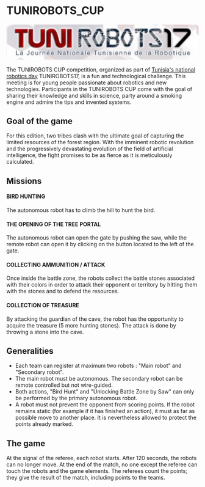 # TUNIROBOTS_CUP

![alt text][logo]

[logo]: https://github.com/AABelkhiria/TUNIROBOTS_CUP/blob/master/Logo.png

The TUNIROBOTS CUP competition, organized as part of [Tunisia's national robotics day](http://tunirobots.com) TUNIROBOTS17, is a fun and technological challenge.
This meeting is for young people passionate about robotics and new technologies.
Participants in the TUNIROBOTS CUP come with the goal of sharing their knowledge and skills in science, party around a smoking engine and admire the tips and invented systems.

## Goal of the game

For this edition, two tribes clash with the ultimate goal of capturing the limited resources of the forest region.
With the imminent robotic revolution and the progressively devastating evolution of the field of artificial intelligence, the fight promises to be as fierce as it is meticulously calculated.

## Missions

#### BIRD HUNTING

The autonomous robot has to climb the hill to hunt the bird.

#### THE OPENING OF THE TREE PORTAL

The autonomous robot can open the gate by pushing the saw, while the remote robot can open it by clicking on the button located to the left of the gate.

#### COLLECTING AMMUNITION / ATTACK

Once inside the battle zone, the robots collect the battle stones associated with their colors in order to attack their opponent or territory by hitting them with the stones and to defend the resources.

#### COLLECTION OF TREASURE

By attacking the guardian of the cave, the robot has the opportunity to acquire the treasure (5 more hunting stones).
The attack is done by throwing a stone into the cave.

## Generalities

* Each team can register at maximum two robots : "Main robot" and "Secondary robot".
* The main robot must be autonomous. The secondary robot can be remote controlled but not wire-guided.
* Both actions, "Bird Hunt" and "Unlocking Battle Zone by Saw" can only be performed by the primary autonomous robot.
* A robot must not prevent the opponent from scoring points.
If the robot remains static (for example if it has finished an action), it must as far as possible move to another place.
It is nevertheless allowed to protect the points already marked.

## The game

At the signal of the referee, each robot starts.
After 120 seconds, the robots can no longer move.
At the end of the match, no one except the referee can touch the robots and the game elements.
The referees count the points; they give the result of the match, including points to the teams.


